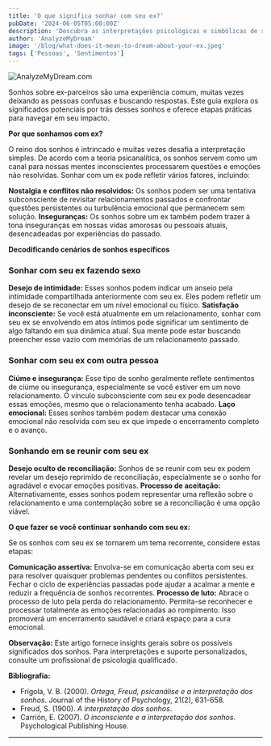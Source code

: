```yaml
---
title: 'O que significa sonhar com seu ex?'
pubDate: '2024-06-05T05:00:00Z'
description: 'Descubra as interpretações psicológicas e simbólicas de sonhar com seu ex, incluindo sonhos sobre relacionamentos, ciúmes e reconciliação.'
author: 'AnalyzeMyDream'
image: '/blog/what-does-it-mean-to-dream-about-your-ex.jpeg'
tags: ['Pessoas', 'Sentimentos']
---
```


![AnalyzeMyDream.com](/blog/what-does-it-mean-to-dream-about-your-ex.jpeg)


Sonhos sobre ex-parceiros são uma experiência comum, muitas vezes deixando as pessoas confusas e buscando respostas. Este guia explora os significados potenciais por trás desses sonhos e oferece etapas práticas para navegar em seu impacto. 

**Por que sonhamos com ex?**

O reino dos sonhos é intrincado e muitas vezes desafia a interpretação simples. De acordo com a teoria psicanalítica, os sonhos servem como um canal para nossas mentes inconscientes processarem questões e emoções não resolvidas. Sonhar com um ex pode refletir vários fatores, incluindo:

**Nostalgia e conflitos não resolvidos:** Os sonhos podem ser uma tentativa subconsciente de revisitar relacionamentos passados ​​e confrontar questões persistentes ou turbulência emocional que permanecem sem solução. 
**Inseguranças:** Os sonhos sobre um ex também podem trazer à tona inseguranças em nossas vidas amorosas ou pessoais atuais, desencadeadas por experiências do passado.

**Decodificando cenários de sonhos específicos**

### Sonhar com seu ex fazendo sexo

**Desejo de intimidade:** Esses sonhos podem indicar um anseio pela intimidade compartilhada anteriormente com seu ex. Eles podem refletir um desejo de se reconectar em um nível emocional ou físico.
**Satisfação inconsciente:** Se você está atualmente em um relacionamento, sonhar com seu ex se envolvendo em atos íntimos pode significar um sentimento de algo faltando em sua dinâmica atual. Sua mente pode estar buscando preencher esse vazio com memórias de um relacionamento passado.

### Sonhar com seu ex com outra pessoa

**Ciúme e insegurança:** Esse tipo de sonho geralmente reflete sentimentos de ciúme ou insegurança, especialmente se você estiver em um novo relacionamento. O vínculo subconsciente com seu ex pode desencadear essas emoções, mesmo que o relacionamento tenha acabado. 
**Laço emocional:** Esses sonhos também podem destacar uma conexão emocional não resolvida com seu ex que impede o encerramento completo e o avanço.

### Sonhando em se reunir com seu ex

**Desejo oculto de reconciliação:** Sonhos de se reunir com seu ex podem revelar um desejo reprimido de reconciliação, especialmente se o sonho for agradável e evocar emoções positivas. 
**Processo de aceitação:** Alternativamente, esses sonhos podem representar uma reflexão sobre o relacionamento e uma contemplação sobre se a reconciliação é uma opção viável.

**O que fazer se você continuar sonhando com seu ex:**

Se os sonhos com seu ex se tornarem um tema recorrente, considere estas etapas:

**Comunicação assertiva:** Envolva-se em comunicação aberta com seu ex para resolver quaisquer problemas pendentes ou conflitos persistentes. Fechar o ciclo de experiências passadas pode ajudar a acalmar a mente e reduzir a frequência de sonhos recorrentes.
**Processo de luto:** Abrace o processo de luto pela perda do relacionamento. Permita-se reconhecer e processar totalmente as emoções relacionadas ao rompimento. Isso promoverá um encerramento saudável e criará espaço para a cura emocional.

**Observação:** Este artigo fornece insights gerais sobre os possíveis significados dos sonhos. Para interpretações e suporte personalizados, consulte um profissional de psicologia qualificado.

**Bibliografia:**

* Frígola, V. B. (2000). *Ortega, Freud, psicanálise e a interpretação dos sonhos*. Journal of the History of Psychology, 21(2), 631-658.
* Freud, S. (1900). *A interpretação dos sonhos*.
* Carrión, E. (2007). *O inconsciente e a interpretação dos sonhos*. Psychological Publishing House.

---